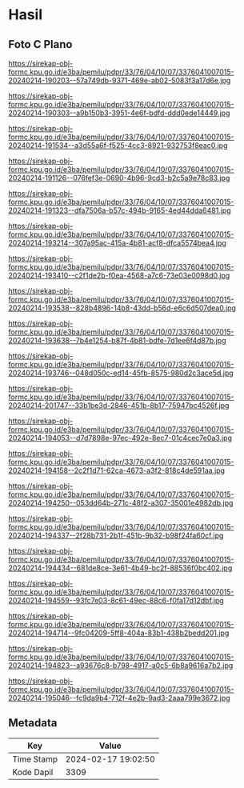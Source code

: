 # Hasil

## Foto C Plano

https://sirekap-obj-formc.kpu.go.id/e3ba/pemilu/pdpr/33/76/04/10/07/3376041007015-20240214-190203--57a749db-9371-469e-ab02-5083f3a17d6e.jpg

https://sirekap-obj-formc.kpu.go.id/e3ba/pemilu/pdpr/33/76/04/10/07/3376041007015-20240214-190303--a9b150b3-3951-4e6f-bdfd-ddd0ede14449.jpg

https://sirekap-obj-formc.kpu.go.id/e3ba/pemilu/pdpr/33/76/04/10/07/3376041007015-20240214-191534--a3d55a6f-f525-4cc3-8921-932753f8eac0.jpg

https://sirekap-obj-formc.kpu.go.id/e3ba/pemilu/pdpr/33/76/04/10/07/3376041007015-20240214-191126--076fef3e-0690-4b96-9cd3-b2c5a9e78c83.jpg

https://sirekap-obj-formc.kpu.go.id/e3ba/pemilu/pdpr/33/76/04/10/07/3376041007015-20240214-191323--dfa7506a-b57c-494b-9165-4ed44dda6481.jpg

https://sirekap-obj-formc.kpu.go.id/e3ba/pemilu/pdpr/33/76/04/10/07/3376041007015-20240214-193214--307a95ac-415a-4b81-acf8-dfca5574bea4.jpg

https://sirekap-obj-formc.kpu.go.id/e3ba/pemilu/pdpr/33/76/04/10/07/3376041007015-20240214-193410--c2f1de2b-f0ea-4568-a7c6-73e03e0098d0.jpg

https://sirekap-obj-formc.kpu.go.id/e3ba/pemilu/pdpr/33/76/04/10/07/3376041007015-20240214-193538--828b4896-14b8-43dd-b56d-e6c6d507dea0.jpg

https://sirekap-obj-formc.kpu.go.id/e3ba/pemilu/pdpr/33/76/04/10/07/3376041007015-20240214-193638--7b4e1254-b87f-4b81-bdfe-7d1ee6f4d87b.jpg

https://sirekap-obj-formc.kpu.go.id/e3ba/pemilu/pdpr/33/76/04/10/07/3376041007015-20240214-193746--048d050c-ed14-45fb-8575-980d2c3ace5d.jpg

https://sirekap-obj-formc.kpu.go.id/e3ba/pemilu/pdpr/33/76/04/10/07/3376041007015-20240214-201747--33b1be3d-2846-451b-8b17-75947bc4526f.jpg

https://sirekap-obj-formc.kpu.go.id/e3ba/pemilu/pdpr/33/76/04/10/07/3376041007015-20240214-194053--d7d7898e-97ec-492e-8ec7-01c4cec7e0a3.jpg

https://sirekap-obj-formc.kpu.go.id/e3ba/pemilu/pdpr/33/76/04/10/07/3376041007015-20240214-194158--2c2f1d71-62ca-4673-a3f2-818c4de591aa.jpg

https://sirekap-obj-formc.kpu.go.id/e3ba/pemilu/pdpr/33/76/04/10/07/3376041007015-20240214-194250--053dd64b-271c-48f2-a307-35001e4982db.jpg

https://sirekap-obj-formc.kpu.go.id/e3ba/pemilu/pdpr/33/76/04/10/07/3376041007015-20240214-194337--2f28b731-2b1f-451b-9b32-b98f24fa60cf.jpg

https://sirekap-obj-formc.kpu.go.id/e3ba/pemilu/pdpr/33/76/04/10/07/3376041007015-20240214-194434--681de8ce-3e61-4b49-bc2f-88536f0bc402.jpg

https://sirekap-obj-formc.kpu.go.id/e3ba/pemilu/pdpr/33/76/04/10/07/3376041007015-20240214-194559--93fc7e03-8c61-49ec-88c6-f0fa17d12dbf.jpg

https://sirekap-obj-formc.kpu.go.id/e3ba/pemilu/pdpr/33/76/04/10/07/3376041007015-20240214-194714--9fc04209-5ff8-404a-83b1-438b2bedd201.jpg

https://sirekap-obj-formc.kpu.go.id/e3ba/pemilu/pdpr/33/76/04/10/07/3376041007015-20240214-194823--a93676c8-b798-4917-a0c5-6b8a9616a7b2.jpg

https://sirekap-obj-formc.kpu.go.id/e3ba/pemilu/pdpr/33/76/04/10/07/3376041007015-20240214-195046--fc9da9b4-712f-4e2b-9ad3-2aaa799e3672.jpg


## Metadata

| Key        | Value               |
| ---------- | ------------------- |
| Time Stamp | 2024-02-17 19:02:50 |
| Kode Dapil | 3309                |




